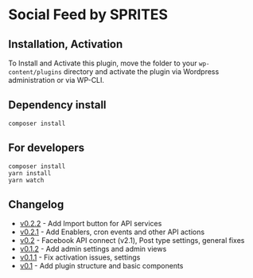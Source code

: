 # Social Feed by SPRITES

## Installation, Activation
To Install and Activate this plugin, move the folder to your `wp-content/plugins` directory and activate the plugin via Wordpress administration or via WP-CLI.

## Dependency install
```
composer install
```

## For developers
```
composer install
yarn install
yarn watch
```

## Changelog
- [v0.2.2](#) - Add Import button for API services
- [v0.2.1](#) - Add Enablers, cron events and other API actions
- [v0.2](#) - Facebook API connect (v2.1), Post type settings, general fixes
- [v0.1.2](#) - Add admin settings and admin views
- [v0.1.1](#) - Fix activation issues, settings
- [v0.1](#) - Add plugin structure and basic components